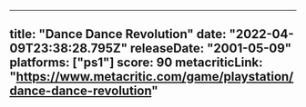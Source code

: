 
---
title: "Dance Dance Revolution"
date: "2022-04-09T23:38:28.795Z"
releaseDate: "2001-05-09"
platforms: ["ps1"]
score: 90
metacriticLink: "https://www.metacritic.com/game/playstation/dance-dance-revolution"
---
